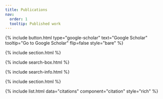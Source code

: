 ```yaml
---
title: Publications
nav:
  order: 1
  tooltip: Published work
---
```


{%
  include button.html
  type="google-scholar"
  text="Google Scholar"
  tooltip="Go to Google Scholar"
  flip=false
  style="bare"
%}

{% include section.html %}

{% include search-box.html %}

{% include search-info.html %}

{% include section.html %}

{% include list.html data="citations" component="citation" style="rich" %}
